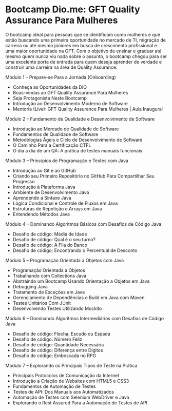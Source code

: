 # Bootcamp Dio.me: GFT Quality Assurance Para Mulheres


O bootcamp ideal para pessoas que se identificam como mulheres e que estão buscando uma primeira oportunidade no mercado de TI, 
migração de carreira ou até mesmo júniores em busca de crescimento profissional e uma maior oportunidade na GFT. Com o objetivo de 
ensinar e graduar até mesmo quem nunca viu nada sobre o assunto, o bootcamp chegou para ser uma excelente porta de entrada para quem 
deseja aprender de verdade e construir uma carreira na área de Quality Assurance.

Módulo 1 – Prepare-se Para a Jornada (Onboarding) </br>
- Conheça as Oportunidades da DIO
- Boas-vindas ao GFT Quality Assurance Para Mulheres
- Seja Protagonista Neste Bootcamp
- Introdução ao Desenvolvimento Moderno de Software
- Mentoria (Live): GFT Quality Assurance Para Mulheres | Aula Inaugural

Módulo 2 – Fundamento de Qualidade e Desenvolvimento de Software </br>
- Introdução ao Mercado de Qualidade de Software
- Fundamentos de Qualidade de Software
- Metodologias Ágeis e Ciclo de Desenvolvimento de Software
- O Caminho Para a Certificação CTFL
- O dia a dia de um QA: A prática de testes manuais funcionais

Módulo 3 – Princípios de Programação e Testes com Java </br>
- Introdução ao Git e ao GitHub
- Criando seu Primeiro Repositório no GitHub Para Compartilhar Seu Progresso
- Introdução à Plataforma Java
- Ambiente de Desenvolvimento Java
- Aprendendo a Sintaxe Java
- Lógica Condicional e Controle de Fluxos em Java
- Estruturas de Repetição e Arrays em Java
- Entendendo Métodos Java

Módulo 4 – Dominando Algoritmos Básicos com Desafios de Código Java </br>
- Desafio de código: Média de Idade
- Desafio de código: Qual é o seu turno?
- Desafio de código: A Fila do Banco
- Desafio de código: Encontrando o Percentual de Desconto

Módulo 5 – Programação Orientada a Objetos com Java </br>
- Programação Orientada a Objetos
- Trabalhando com Collections Java
- Abstraindo um Bootcamp Usando Orientação a Objetos em Java
- Debugging Java
- Tratamento de Exceções em Java
- Gerenciamento de Dependências e Build em Java com Maven
- Testes Unitários Com JUnit
- Desenvolvendo Testes Utilizando Mockito

Módulo 6 – Dominando Algoritmos Intermediários com Desafios de Código Java </br>
- Desafio de código: Flecha, Escudo ou Espada
- Desafio de código: Número Feliz
- Desafio de código: Quantidade Necessária
- Desafio de código: Diferença entre Dígitos
- Desafio de código: Emboscada no RPG

Módulo 7 – Explorando os Principais Tipos de Teste na Prática</br>
- Principais Protocolos de Comunicação da Internet
- Introdução a Criação de Websites com HTML5 e CSS3
- Fundamentos de Automação de Testes
- Testes de API: Dos Manuais aos Automatizados
- Automação de Testes com Selenium WebDriver e Java
- Explorando o Rest Assured Para a Automação de Testes de API
